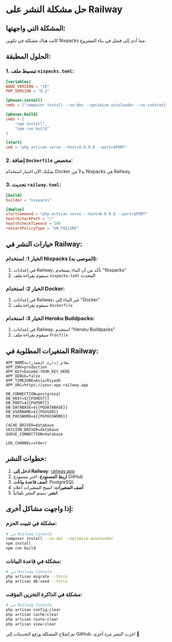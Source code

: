 # حل مشكلة النشر على Railway

## المشكلة التي واجهتها:
كانت هناك مشكلة في تكوين Nixpacks مما أدى إلى فشل في بناء المشروع.

## الحلول المطبقة:

### 1. تبسيط ملف `nixpacks.toml`:
```toml
[variables]
NODE_VERSION = "18"
PHP_VERSION = "8.2"

[phases.install]
cmds = ["composer install --no-dev --optimize-autoloader --no-interaction"]

[phases.build]
cmds = [
    "npm install",
    "npm run build"
]

[start]
cmd = "php artisan serve --host=0.0.0.0 --port=$PORT"
```

### 2. إضافة `Dockerfile` مخصص:
يمكنك الآن اختيار استخدام Docker بدلاً من Nixpacks في Railway.

### 3. تحديث `railway.toml`:
```toml
[build]
builder = "nixpacks"

[deploy]
startCommand = "php artisan serve --host=0.0.0.0 --port=$PORT"
healthcheckPath = "/"
healthcheckTimeout = 100
restartPolicyType = "ON_FAILURE"
```

## خيارات النشر في Railway:

### الخيار 1: استخدام Nixpacks (الموصى به):
1. في إعدادات Railway، تأكد من أن البناء يستخدم "Nixpacks"
2. سيقوم بقراءة ملف `nixpacks.toml` المحدث

### الخيار 2: استخدام Docker:
1. في إعدادات Railway، غير البناء إلى "Docker"
2. سيقوم بقراءة ملف `Dockerfile`

### الخيار 3: استخدام Heroku Buildpacks:
1. في إعدادات Railway، استخدم "Heroku Buildpacks"
2. سيقوم بقراءة ملف `Procfile`

## المتغيرات المطلوبة في Railway:

```
APP_NAME=نظام_إدارة_العقارات
APP_ENV=production
APP_KEY=base64:YOUR_KEY_HERE
APP_DEBUG=false
APP_TIMEZONE=Asia/Riyadh
APP_URL=https://your-app.railway.app

DB_CONNECTION=postgresql
DB_HOST=${{PGHOST}}
DB_PORT=${{PGPORT}}
DB_DATABASE=${{PGDATABASE}}
DB_USERNAME=${{PGUSER}}
DB_PASSWORD=${{PGPASSWORD}}

CACHE_DRIVER=database
SESSION_DRIVER=database
QUEUE_CONNECTION=database

LOG_CHANNEL=stderr
```

## خطوات النشر:

1. **ادخل إلى Railway**: [railway.app](https://railway.app)
2. **اربط المستودع**: اختر مستودع GitHub
3. **أضف قاعدة بيانات**: PostgreSQL
4. **أضف المتغيرات**: انسخ المتغيرات أعلاه
5. **انشر**: سيتم النشر تلقائياً

## إذا واجهت مشاكل أخرى:

### مشكلة في تثبيت الحزم:
```bash
# في Railway Console
composer install --no-dev --optimize-autoloader
npm install
npm run build
```

### مشكلة في قاعدة البيانات:
```bash
# في Railway Console
php artisan migrate --force
php artisan db:seed --force
```

### مشكلة في الذاكرة التخزين المؤقت:
```bash
# في Railway Console
php artisan config:clear
php artisan cache:clear
php artisan route:clear
php artisan view:clear
```

تم إصلاح المشكلة ورفع التحديثات إلى GitHub. جرب النشر مرة أخرى! 🚀

